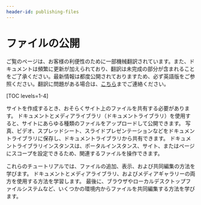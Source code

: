 ```yaml
---
header-id: publishing-files
---
```


# ファイルの公開

<p class="alert alert-info"><span class="wysiwyg-color-blue120">ご覧のページは、お客様の利便性のために一部機械翻訳されています。また、ドキュメントは頻繁に更新が加えられており、翻訳は未完成の部分が含まれることをご了承ください。最新情報は都度公開されておりますため、必ず英語版をご参照ください。翻訳に問題がある場合は、<a href="mailto:support-content-jp@liferay.com">こちら</a>までご連絡ください。</span></p>

[TOC levels=1-4]

サイトを作成するとき、おそらくサイト上のファイルを共有する必要があります。 ドキュメントとメディアライブラリ（ドキュメントライブラリ）を使用すると、サイトにあらゆる種類のファイルをアップロードして公開できます。 写真、ビデオ、スプレッドシート、スライドプレゼンテーションなどをドキュメントライブラリに保存し、ドキュメントライブラリから共有できます。 ドキュメントライブラリインスタンスは、ポータルインスタンス、サイト、またはページにスコープを設定できるため、関連するファイルを操作できます。

これらのチュートリアルでは、ファイルの追加、表示、および共同編集の方法を学びます。 ドキュメントとメディアライブラリ、およびメディアギャラリーの両方を使用する方法を学習します。 最後に、ブラウザやローカルデスクトップファイルシステムなど、いくつかの環境内からファイルを共同編集する方法を学びます。
